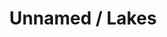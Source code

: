 ---
ee_id_thing: '4177'
site: '1'
type: '2'
inv_num: 2014-087
add_credit:
url: 2014-087-unnamed-lakes
title: Unnamed / Lakes
year: '2014'
display_year: '2014'
medium: 1920x1080 H.264/MPEG-4 Part 10 looped digital file (from ​lossless ​Quicktime
  Animation master), media player, 70” flatscreen, armature, various cables
dims: 79 x 36 1/2 x 11 inches
pitch:
ps:
live_url:
youtube:
https://github.com/coryarcangel/alu:
imgs: unnamed-lakes-2014-087-full-still-3-database-team.jpg
subheading:
download:
commission:
related:
layout: things-i-made
---
